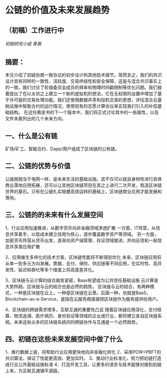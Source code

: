# 公链的价值及未来发展趋势
 ## （初稿）工作进行中
 ###### 初链研究小组 青嵩
 
 ## 摘要：
 本文介绍了初链协商一致协议的初步设计和其他技术细节。简而言之，我们的共识设计具有同样的一致性、活跃度、交易终结性和安全保障，这是与混合共识事实上的一致。我们讨论了轮值委员会成员的频率和物理时间戳限制等优化问题。我们接着提出了在以太坊之上建立一个新的虚拟机的想法，它在无权限的设置中增加了基于许可链的交易处理功能。我们还使用数据共享和投机交易的思想，评估混合云基础设施中智能合约的运行情况，使用现有的志愿计算协议来实现我们引入的补偿基础结构。
 在这份黄皮书的下一个版本中，我们将正式讨论其中的一些属性，以及文件末尾列出的几个未来方向。
 
 ## 一、什么是公有链
 矿场/矿工、智能合约、Dapp/用户组成了区块链的公有链。
 
 ## 二、公链的优势与价值
 公链就相当于电网一样，是未来生活的基础设施。其不仅可以就自身特性进行具体商业落地应用拓展，还可以让其他区块链项目在其之上进行二次开发，筑造区块链世界的基石。只有在公链扎实稳健高效运转的基础上，区块链商业应用才能发展和落地。
 
 
 ## 三、公链的的未来有什么发展空间
 1、行业应用加速推进，从数字货币向非金融领域渗透扩散
一方面，IT阵营，从信息共享着手，以低成本建立信用为核心，逐步覆盖数字资产等领域。
另一方面，加密货币阵营从货币出发，逐渐向资产端管理、存证领域推进，并向征信和一般信息共享类应用扩散

2、应用催生多样化的技术方案，区块链性能将不断得到优化
未来，区块链应用将从单一到多元方向发展。票据、支付、保险、供应链等不同应用，在实时性、高并发性、延迟和吞吐等多个维度上将高度差异化。

3、区块链与云计算的结合越发紧密，Baas有望成为公共信任基础设施
云计算是大势所趋。区块链与云的结合也是必然的趋势。
区块链与云的结合，有两种模式，一种是区块链在云上，一种是区块链在云里。后面一种，也就是BaaS，Blockchain-as-a-Service，是指在云服务商直接把区块链作为服务提供给用户。

4、区块链的跨链需求增多，互联互通的重要性凸显
随着区块链应用深化，支付结算、物流追溯、医疗病历、身份验证等领域的企业或行业，都将建立各自区块链系统。未来这些众多的区块链系统间的跨链协作与互通是一个必然趋势。
 
 ## 四、初链在这些未来发展空间中做了什么
1、推行数据上链，将帮助行业应用更快地向非金融化转化
2、采用POW+PBFT的共识算法，保证了性能更高效、更加实时。
3、推动行业标准化，努力把初链打造成行业公共基础设施标准
4、打造开发工具，让更多的语言与技术能够对接到初链上来，为互联互通铺平道路。
